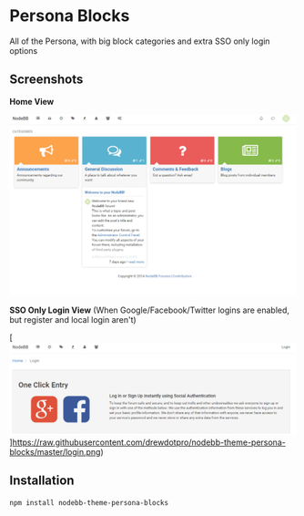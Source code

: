 Persona Blocks
=========================

All of the Persona, with big block categories and extra SSO only login options


## Screenshots

**Home View**

[![Home View](https://raw.githubusercontent.com/drewdotpro/nodebb-theme-persona-blocks/master/screenshot.png)](https://raw.githubusercontent.com/drewdotpro/nodebb-theme-persona-blocks/master/screenshot.png)

**SSO Only Login View**
(When Google/Facebook/Twitter logins are enabled, but register and local login aren't)

[![SSO Only Login View](https://raw.githubusercontent.com/drewdotpro/nodebb-theme-persona-blocks/master/login.png)]https://raw.githubusercontent.com/drewdotpro/nodebb-theme-persona-blocks/master/login.png)

## Installation

    npm install nodebb-theme-persona-blocks

